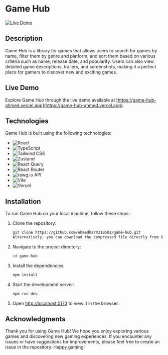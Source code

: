 # Game Hub

[![Live Demo](https://img.shields.io/badge/demo-live-blue.svg)](https://game-hub-ahmed.vercel.app)

## Description

Game Hub is a library for games that allows users to search for games by name, filter them by genre and platform, and sort them based on various criteria such as name, release date, and popularity. Users can also view detailed game descriptions, trailers, and screenshots, making it a perfect place for gamers to discover new and exciting games.

## Live Demo

Explore Game Hub through the live demo available at [https://game-hub-ahmed.vercel.app](https://game-hub-ahmed.vercel.app).

## Technologies

Game Hub is built using the following technologies:

- ![React](https://img.shields.io/badge/React-18-blue?style=for-the-badge&logo=react&logoColor=white)
- ![TypeScript](https://img.shields.io/badge/TypeScript-3178C6?style=for-the-badge&logo=typescript&logoColor=white)
- ![Tailwind CSS](https://img.shields.io/badge/Tailwind%20CSS-38B2AC?style=for-the-badge&logo=tailwind-css&logoColor=white)
- ![Zustand](https://img.shields.io/badge/Zustand-FFD400?style=for-the-badge&logo=zustand&logoColor=black)
- ![React Query](https://img.shields.io/badge/React%20Query-FF4154?style=for-the-badge&logo=react-query&logoColor=white)
- ![React Router](https://img.shields.io/badge/React%20Router%20v6-CA4245?style=for-the-badge&logo=react-router&logoColor=white)
- ![rawg.io API](https://img.shields.io/badge/rawg.io%20API-FF6C00?style=for-the-badge&logo=rawg.io&logoColor=black)
- ![Vite](https://img.shields.io/badge/Vite-646CFF?style=for-the-badge&logo=vite&logoColor=white)
- ![Vercel](https://img.shields.io/badge/Vercel-000000?style=for-the-badge&logo=vercel&logoColor=white)



## Installation

To run Game Hub on your local machine, follow these steps:

1. Clone the repository:

   ```bash
   git clone https://github.com/Ahmedkarm310501/game-hub.git
   Alternatively, you can download the compressed file directly from GitHub.

   ```

2. Navigate to the project directory:
   ```bash
   cd game-hub
   ```
3. Install the dependencies:
   ```bash
   npm install
   ```
4. Start the development server:
   ```bash
   npm run dev
   ```
5. Open [http://localhost:5173](http://localhost:5173) to view it in the browser.

## Acknowledgments

Thank you for using Game Hub! We hope you enjoy exploring various games and discovering new gaming experiences. If you encounter any issues or have suggestions for improvements, please feel free to create an issue in the repository. Happy gaming!
